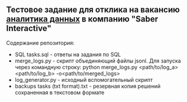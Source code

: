 ## Тестовое задание для отклика на вакансию [аналитика данных](https://hh.ru/vacancy/79749300?hhtmFrom=vacancy_response) в компанию "Saber Interactive"
Содержание репозитория:
- SQL tasks.sql - ответы на задания по SQL
- merge_logs.py - скрипт объединяющий файлы jsonl. Для запуска через командную строку: python merge_logs.py <path/to/log_a> <path/to/log_b> -o<path/to/merged_logs>
- log_generator.py - исходный вспомогательный скрипт 
- backups tasks (txt format).txt - резервная копия решений сохраненная в текстовом формате 

